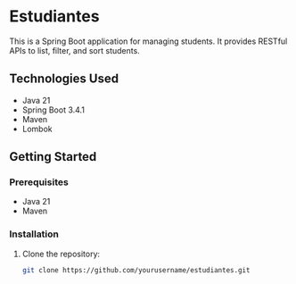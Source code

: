 # Estudiantes

This is a Spring Boot application for managing students. It provides RESTful APIs to list, filter, and sort students.

## Technologies Used

- Java 21
- Spring Boot 3.4.1
- Maven
- Lombok

## Getting Started

### Prerequisites

- Java 21
- Maven

### Installation

1. Clone the repository:
   ```sh
   git clone https://github.com/yourusername/estudiantes.git
